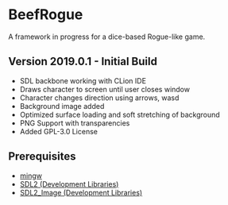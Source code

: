 # BeefRogue
A framework in progress for a dice-based Rogue-like game.

## Version 2019.0.1 - Initial Build
- SDL backbone working with CLion IDE
- Draws character to screen until user closes window
- Character changes direction using arrows, wasd
- Background image added
- Optimized surface loading and soft stretching of background
- PNG Support with transparencies
- Added GPL-3.0 License

## Prerequisites
- [mingw](https://sourceforge.net/projects/mingw/)
- [SDL2 (Development Libraries)](https://www.libsdl.org/download-2.0.php)
- [SDL2_Image (Development Libraries)](https://www.libsdl.org/projects/SDL_image/)